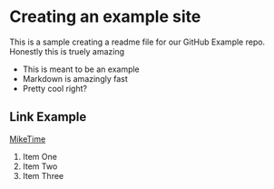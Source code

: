 # Creating an example site

This is a sample creating a readme file for our GitHub Example repo.
Honestly this is truely amazing

* This is meant to be an example
* Markdown is amazingly fast
* Pretty cool right?

## Link Example
[MikeTime](https://www.miketime.com)

1. Item One
2. Item Two
3. Item Three